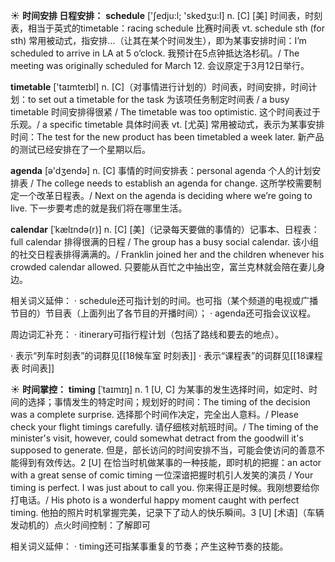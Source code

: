 ☀ <span class="category">**时间安排 日程安排：**</span>
<span class="vocabulary">**schedule**</span> ['ʃedju:l; 'skedӡu:l] 
<span class="definition">n. [C] [美] 时间表，时刻表，相当于英式的timetable：</span>racing schedule 比赛时间表 <span class="definition">vt. schedule sth (for sth) 常用被动式，指安排…（让其在某个时间发生），即为某事安排时间：</span>I’m scheduled to arrive in LA at 5 o’clock. 我预计在5点钟抵达洛杉矶。/ The meeting was originally scheduled for March 12. 会议原定于3月12日举行。

<span class="vocabulary">**timetable**</span> ['taɪmteɪbl] 
<span class="definition">n. [C]（对事情进行计划的）时间表，时间安排，时间计划：</span>to set out a timetable for the task 为该项任务制定时间表 / a busy timetable 时间安排得很紧 / The timetable was too optimistic. 这个时间表过于乐观。/ a specific timetable 具体时间表 <span class="definition">vt. [尤英] 常用被动式，表示为某事安排时间：</span>The test for the new product has been timetabled a week later. 新产品的测试已经安排在了一个星期以后。

<span class="vocabulary">**agenda**</span> [ə'dӡendə] 
<span class="definition">n. [C] 事情的时间安排表：</span>personal agenda 个人的计划安排表 / The college needs to establish an agenda for change. 这所学校需要制定一个改革日程表。/ Next on the agenda is deciding where we’re going to live. 下一步要考虑的就是我们将在哪里生活。
           
<span class="vocabulary">**calendar**</span> [ˈkælɪndə(r)]
<span class="definition">n. [C] [美]（记录每天要做的事情的）记事本、日程表：</span>full calendar 排得很满的日程 / The group has a busy social calendar. 该小组的社交日程表排得满满的。/ Franklin joined her and the children whenever his crowded calendar allowed. 只要能从百忙之中抽出空，富兰克林就会陪在妻儿身边。

相关词义延伸：
· schedule还可指计划的时间。也可指（某个频道的电视或广播节目的）节目表（上面列出了各节目的开播时间）；
· agenda还可指会议议程。

周边词汇补充：
· itinerary可指行程计划（包括了路线和要去的地点）。

· 表示“列车时刻表”的词群见[[18候车室 时刻表]]
· 表示“课程表”的词群见[[18课程表 时间表]]

☀ <span class="category">**时间掌控：**</span>
<span class="vocabulary">**timing**</span> [ˈtaɪmɪŋ]
<span class="definition">n. 1 [U, C] 为某事的发生选择时间，如定时、时间的选择；事情发生的特定时间；规划好的时间：</span>The timing of the decision was a complete surprise. 选择那个时间作决定，完全出人意料。/ Please check your flight timings carefully. 请仔细核对航班时间。/ The timing of the minister's visit, however, could somewhat detract from the goodwill it's supposed to generate. 但是，部长访问的时间安排不当，可能会使访问的善意不能得到有效传达。<span class="definition">2 [U] 在恰当时机做某事的一种技能，即时机的把握：</span>an actor with a great sense of comic timing 一位深谙把握时机引人发笑的演员 / Your timing is perfect. I was just about to call you. 你来得正是时候。我刚想要给你打电话。/ His photo is a wonderful happy moment caught with perfect timing. 他拍的照片时机掌握完美，记录下了动人的快乐瞬间。<span class="definition">3 [U] [术语]（车辆发动机的）点火时间控制：</span>了解即可

相关词义延伸：
· timing还可指某事重复的节奏；产生这种节奏的技能。